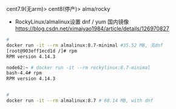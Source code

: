 
cent7.9(无arm)> cent8(停产)> alma/rocky

- RockyLinux/almalinux设置 dnf / yum 国内镜像 https://blog.csdn.net/ximaiyao1984/article/details/126970827

```bash
# 
docker run -it --rm almalinux:8.7-minimal #35.52 MB, 无dnf
[root@903eff1ecd1d /]# rpm
RPM version 4.14.3

node62:~ # docker run -it --rm rockylinux:8.7-minimal
bash-4.4# rpm
RPM version 4.14.3


# 
docker run -it --rm almalinux:8.7 # 68.14 MB, with dnf

```